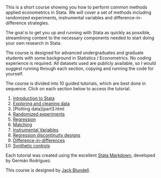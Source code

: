 This is a short course showing you how to perform common methods applied econometrics in Stata. We will cover a set of methods including randomized experiments, instrumental variables and difference-in-difference strategies. 

The goal is to get you up and running with Stata as quickly as possible, streamlining content to the necessary components needed to start doing your own research in Stata.

The course is designed for advanced undergraduates and graduate students with some background in Statistics / Econometrics. No coding experience is required. All datasets used are publicly available, so I would suggest running through each section, copying and running the code for yourself.

The course is divided into 10 guided tutorials, which are best done in sequence. Click on each section below to access the tutorial.

1. [Introduction to Stata](part1.html)
2. [Exploring and cleaning data](part2.html)
3. [Plotting data](part3.html
4. [Randomized experiments](part4.html)
5. [Regression](part5.html)
6. [Matching](part6.html)
7. [Instrumental Variables](part7.html)
8. [Regression discontinuity designs](part8.html)
9. [Difference-in-differences](part9.html)
10. [Synthetic controls](part10.html)

Each tutorial was created using the excellent [Stata Markdown](https://data.princeton.edu/stata/markdown), developed by Germán Rodríguez.

This course is designed by [Jack Blundell](https://www.stanford.edu/~jackblun).
